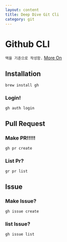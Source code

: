 ```yaml
---
layout: content
title: Deep Dive Git Cli
category: git
---
```



# Github CLI
`맥을 기준으로 작성함.`
[More On](https://cli.github.com/manual/)

## Installation
`brew install gh`


### Login!
`gh auth login`

## Pull Request

### Make PR!!!!!
`gh pr create`

### List Pr?
`gr pr list`


## Issue

### Make Issue?
`gh issue create`

### list Issue?
`gh issue list`
